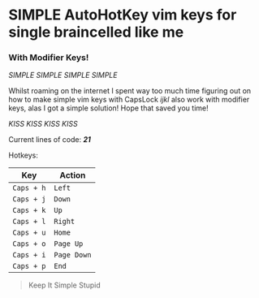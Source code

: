 # SIMPLE AutoHotKey vim keys for single braincelled like me
### With Modifier Keys!

*SIMPLE SIMPLE SIMPLE SIMPLE*

Whilst roaming on the internet I spent way too much time figuring out on how to make simple vim keys with CapsLock *ijkl* also work with modifier keys, alas I got a simple solution! Hope that saved you time!

*KISS KISS KISS KISS*

Current lines of code: ***21***

Hotkeys:

| Key        | Action      |
| ---------- | ----------- |
| `Caps + h` | `Left`      |
| `Caps + j` | `Down`      |
| `Caps + k` | `Up`        |
| `Caps + l` | `Right`     |
| `Caps + u` | `Home`      |
| `Caps + o` | `Page Up`   |
| `Caps + i` | `Page Down` |
| `Caps + p` | `End`       |

> Keep It Simple Stupid